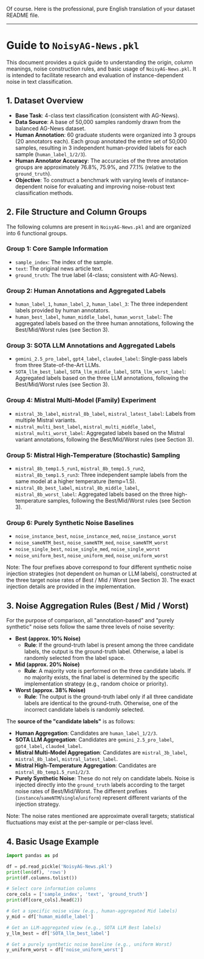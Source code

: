 Of course. Here is the professional, pure English translation of your dataset README file.

-----

# Guide to `NoisyAG-News.pkl`

This document provides a quick guide to understanding the origin, column meanings, noise construction rules, and basic usage of `NoisyAG-News.pkl`. It is intended to facilitate research and evaluation of instance-dependent noise in text classification.

## 1\. Dataset Overview

  - **Base Task**: 4-class text classification (consistent with AG-News).
  - **Data Source**: A base of 50,000 samples randomly drawn from the balanced AG-News dataset.
  - **Human Annotation**: 60 graduate students were organized into 3 groups (20 annotators each). Each group annotated the entire set of 50,000 samples, resulting in 3 independent human-provided labels for each sample (`human_label_1/2/3`).
  - **Human Annotator Accuracy**: The accuracies of the three annotation groups are approximately 76.8%, 75.9%, and 77.1% (relative to the `ground_truth`).
  - **Objective**: To construct a benchmark with varying levels of instance-dependent noise for evaluating and improving noise-robust text classification methods.

## 2\. File Structure and Column Groups

The following columns are present in `NoisyAG-News.pkl` and are organized into 6 functional groups.

### Group 1: Core Sample Information

  - `sample_index`: The index of the sample.
  - `text`: The original news article text.
  - `ground_truth`: The true label (4-class; consistent with AG-News).

### Group 2: Human Annotations and Aggregated Labels

  - `human_label_1`, `human_label_2`, `human_label_3`: The three independent labels provided by human annotators.
  - `human_best_label`, `human_middle_label`, `human_worst_label`: The aggregated labels based on the three human annotations, following the Best/Mid/Worst rules (see Section 3).

### Group 3: SOTA LLM Annotations and Aggregated Labels

  - `gemini_2.5_pro_label`, `gpt4_label`, `claude4_label`: Single-pass labels from three State-of-the-Art LLMs.
  - `SOTA_llm_best_label`, `SOTA_llm_middle_label`, `SOTA_llm_worst_label`: Aggregated labels based on the three LLM annotations, following the Best/Mid/Worst rules (see Section 3).

### Group 4: Mistral Multi-Model (Family) Experiment

  - `mistral_3b_label`, `mistral_8b_label`, `mistral_latest_label`: Labels from multiple Mistral variants.
  - `mistral_multi_best_label`, `mistral_multi_middle_label`, `mistral_multi_worst_label`: Aggregated labels based on the Mistral variant annotations, following the Best/Mid/Worst rules (see Section 3).

### Group 5: Mistral High-Temperature (Stochastic) Sampling

  - `mistral_8b_temp1.5_run1`, `mistral_8b_temp1.5_run2`, `mistral_8b_temp1.5_run3`: Three independent sample labels from the same model at a higher temperature (temp=1.5).
  - `mistral_8b_best_label`, `mistral_8b_middle_label`, `mistral_8b_worst_label`: Aggregated labels based on the three high-temperature samples, following the Best/Mid/Worst rules (see Section 3).

### Group 6: Purely Synthetic Noise Baselines

  - `noise_instance_best`, `noise_instance_med`, `noise_instance_worst`
  - `noise_sameNTM_best`, `noise_sameNTM_med`, `noise_sameNTM_worst`
  - `noise_single_best`, `noise_single_med`, `noise_single_worst`
  - `noise_uniform_best`, `noise_uniform_med`, `noise_uniform_worst`

Note: The four prefixes above correspond to four different synthetic noise injection strategies (not dependent on human or LLM labels), constructed at the three target noise rates of Best / Mid / Worst (see Section 3). The exact injection details are provided in the implementation.

## 3\. Noise Aggregation Rules (Best / Mid / Worst)

For the purpose of comparison, all "annotation-based" and "purely synthetic" noise sets follow the same three levels of noise severity:

  - **Best (approx. 10% Noise)**
      - **Rule**: If the ground-truth label is present among the three candidate labels, the output is the ground-truth label. Otherwise, a label is randomly selected from the label space.
  - **Mid (approx. 20% Noise)**
      - **Rule**: A majority vote is performed on the three candidate labels. If no majority exists, the final label is determined by the specific implementation strategy (e.g., random choice or priority).
  - **Worst (approx. 38% Noise)**
      - **Rule**: The output is the ground-truth label only if all three candidate labels are identical to the ground-truth. Otherwise, one of the incorrect candidate labels is randomly selected.

The **source of the "candidate labels"** is as follows:

  - **Human Aggregation**: Candidates are `human_label_1/2/3`.
  - **SOTA LLM Aggregation**: Candidates are `gemini_2.5_pro_label`, `gpt4_label`, `claude4_label`.
  - **Mistral Multi-Model Aggregation**: Candidates are `mistral_3b_label`, `mistral_8b_label`, `mistral_latest_label`.
  - **Mistral High-Temperature Aggregation**: Candidates are `mistral_8b_temp1.5_run1/2/3`.
  - **Purely Synthetic Noise**: These do not rely on candidate labels. Noise is injected directly into the `ground_truth` labels according to the target noise rates of Best/Mid/Worst. The different prefixes (`instance`/`sameNTM`/`single`/`uniform`) represent different variants of the injection strategy.

Note: The noise rates mentioned are approximate overall targets; statistical fluctuations may exist at the per-sample or per-class level.

## 4\. Basic Usage Example

```python
import pandas as pd

df = pd.read_pickle('NoisyAG-News.pkl')
print(len(df), 'rows')
print(df.columns.tolist())

# Select core information columns
core_cols = ['sample_index', 'text', 'ground_truth']
print(df[core_cols].head(2))

# Get a specific noise view (e.g., human-aggregated Mid labels)
y_mid = df['human_middle_label']

# Get an LLM-aggregated view (e.g., SOTA LLM Best labels)
y_llm_best = df['SOTA_llm_best_label']

# Get a purely synthetic noise baseline (e.g., uniform Worst)
y_uniform_worst = df['noise_uniform_worst']
```